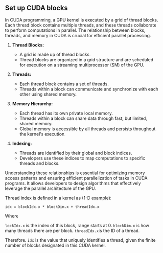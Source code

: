 ## Set up CUDA blocks
In CUDA programming, a GPU kernel is executed by a grid of thread blocks. Each thread block contains multiple threads, and these threads collaborate to perform computations in parallel. The relationship between blocks, threads, and memory in CUDA is crucial for efficient parallel processing.

1. **Thread Blocks:**
   - A grid is made up of thread blocks.
   - Thread blocks are organized in a grid structure and are scheduled for execution on a streaming multiprocessor (SM) of the GPU.

2. **Threads:**
   - Each thread block contains a set of threads.
   - Threads within a block can communicate and synchronize with each other using shared memory.

3. **Memory Hierarchy:**
   - Each thread has its own private local memory.
   - Threads within a block can share data through fast, but limited, shared memory.
   - Global memory is accessible by all threads and persists throughout the kernel's execution.

4. **Indexing:**
   - Threads are identified by their global and block indices.
   - Developers use these indices to map computations to specific threads and blocks.

Understanding these relationships is essential for optimizing memory access patterns and ensuring efficient parallelization of tasks in CUDA programs. It allows developers to design algorithms that effectively leverage the parallel architecture of the GPU.

Thread index is defined in a kernel as (1-D example):

```
idx = blockIdx.x * blockDim.x + threadIdx.x
```

Where 

`lockIdx.x` is the index of this block, range starts at 0.
`blockDim.x` is how many threads there are per block.
`threadIdx.x`is the ID of a thread.

Therefore. `idx` is the value that uniquely identifies a thread, given the finite number of blocks designated in this CUDA kernel.


